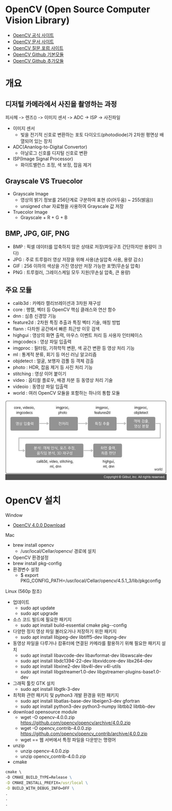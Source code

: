 # OpenCV (Open Source Computer Vision Library)

- [OpenCV 공식 사이트](http://www.opencv.org)
- [OpenCV 문서 사이트](http://www.docs.opencv.org)
- [OpenCV 질문 포럼 사이트](http://www.answers.opencv.org/questions)
- [OpenCV Github 기본모듈](http://www.github.com/opencv/opencv/)
- [OpenCV Github 추가모듈](http://www.github.com/opencv/opencv_contrib/)

# 개요

## 디저털 카메라에서 사진을 촬영하는 과정
피사체 -> 렌즈() -> 이미지 센서 -> ADC -> ISP -> 사진파일

- 이미지 센서
    - 빛을 전기적 신호로 변환하는 포토 다이오드(photodiode)가 2차원 평면상 배열되어 있는 장치
- ADC(Ananlog-to-Digital Convertor)
    - 아날로그 신호를 디지털 신호로 변환
- ISP(Image Signal Processor)
    - 화이트밸런스 조정, 색 보정, 잡음 제거

## Grayscale VS Truecolor
- Grayscale Image
    - 영상의 밝기 정보를 256단계로 구분하여 표현 (0(어두움) ~ 255(밝음))
    - unsigned char 자료형을 사용하여 Grayscale 값 저장
- Truecolor Image
    - Grayscale + R + G + B

## BMP, JPG, GIF, PNG
- BMP : 픽셀 데이터를 압축하지 않은 상태로 저장(파일구조 간단하지만 용량이 크다)
- JPG : 주로 트루컬러 영상 저장을 위해 사용(손실압축 사용, 용량 감소)
- GIF : 256 이하의 색상을 가진 영상만 저장 가능한 포맷(무손실 압축)
- PNG : 트루컬러, 그레이스케일 모두 지원(무손실 압축, 큰 용량)

## 주요 모듈
- calib3d : 카메라 캘리브레이션과 3차원 재구성
- core : 행렬, 벡터 등 OpenCV 핵심 클래스와 연산 함수
- dnn : 심층 신경망 기능
- feature2d : 2차원 특징 추출과 특징 벡터 기술, 매칭 방법
- flann : 다차원 공간에서 빠른 최근방 이웃 검색
- highgui : 영상의 화면 출력, 마우스 이벤트 처리 등 사용자 인터페이스
- imgcodecs : 영상 파일 입출력
- imgproc : 필터링, 기하학적 변환, 색 공간 변환 등 영상 처리 기능
- ml : 통계적 분류, 회기 등 머신 러닝 알고리즘
- objdetect : 얼굴, 보행자 검풀 등 객체 검출
- photo : HDR, 잡음 제거 등 사진 처리 기능
- stitching : 영상 이어 붙이기
- video : 옵티컬 플로우, 배경 차분 등 동영상 처리 기술
- videoio : 동영상 파일 입출력
- world : 여러 OpenCV 모듈을 포함하는 하나의 통합 모듈

![OpenCV 모듈](./image/module.jpeg)

# OpenCV 설치
Window
- [OpenCV 4.0.0 Download](http://www.github.com/opencv/opencv/releases/tag/4.0.0)

Mac
- brew install opencv
    - /usr/local/Cellar/opencv/ 경로에 설치
- OpenCV 환경설정
- brew install pkg-config
- 환경변수 설정
    - $ export PKG_CONFIG_PATH=/usr/local/Cellar/opencv/4.5.1_3/lib/pkgconfig

Linux (560p 참조)
- 업데이트
    - sudo apt update
    - sudo apt upgrade
- 소스 코드 빌드에 필요한 패키지
    - sudo apt install build-essential cmake pkg--config
- 다양한 정지 영상 파일 불러오거나 저장하기 위한 패키지
    - sudo apt install libjpeg-dev libtiff5-dev libpng-dev
- 동영상 파일을 다루거나 캄퓨터에 연결된 카메라를 활용하기 위해 필요한 패키지 설치
    - sudo apt install libavcode-dev libavformat-dev libswscale-dev
    - sudo apt install libdc1394-22-dev libxvidcore-dev libx264-dev
    - sudo apt install libxine2-dev libv4l-dev v4l-utils
    - sudo apt install libgstreamer1.0-dev libgstreamer-plugins-base1.0-dev
- 그래픽 툴킷 GTK 설치
    - sudo apt install libgtk-3-dev
- 최적화 관련 패키지 및 python3 개발 환경을 위한 패키지
    - sudo apt install libatlas-base-dev libeigen3-dev gfortran
    - sudo apt install python3-dev python3-numpy libtbb2 libtbb-dev
- download opensource module
    - wget -O opencv-4.0.0.zip https://github.com/opencv/opencv/archive/4.0.0.zip
    - wget -O opencv_contrib-4.0.0.zip https://github.com/opencv/opencv_contrib/archive/4.0.0.zip
    - wget == 웹 서버에서 특정 파일을 다운받는 명령어
- unzip
    - unzip opencv-4.0.0.zip
    - unzip opencv_contrib-4.0.0.zip
- cmake
```cmd
cmake \ 
-D CMAKE_BUILD_TYPE=Release \
-D CMAKE_INSTALL_PREFIX=/usr/local \
-D BUILD_WITH_DEBUG_INFO=OFF \
.
.
.
```
